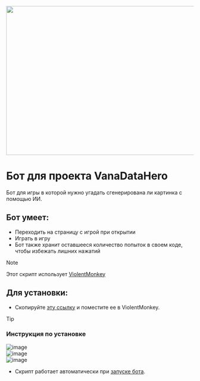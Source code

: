 <p align="center"><img src="https://www.block-chain24.com/sites/default/files/styles/full_bg/public/big/vana_data_hero.png?itok=U_rcKQ6W" width="600" height="400" /></p>

# Бот для проекта VanaDataHero
Бот для игры в которой нужно угадать сгенерирована ли картинка с помощью ИИ.
## Бот умеет: 
- Переходить на страницу с игрой при открытии
- Играть в игру
- Бот также хранит оставшееся количество попыток в своем коде, чтобы избежать лишних нажатий

> [!NOTE]
> Этот скрипт использует [ViolentMonkey](https://violentmonkey.github.io)

## Для установки:
- Скопируйте [эту ссылку](https://github.com/xorascs/Vana/raw/main/vana.js) и поместите ее в ViolentMonkey.

> [!TIP]
> ### Инструкция по установке
> ![image](https://github.com/user-attachments/assets/2bffeb82-fbab-443f-89c9-f05a0a85254f) <br>
> ![image](https://github.com/user-attachments/assets/dee22e1d-45f8-40c0-ac82-77bfd8d2abb9) <br>
> ![image](https://github.com/user-attachments/assets/4e5bd0e6-4f5c-4572-95c6-45a644a17711) <br>

- Скрипт работает автоматически при [запуске бота](https://t.me/VanaDataHeroBot/VanaDataHero?startapp=498224441).

